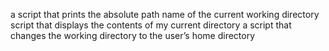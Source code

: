 a script that prints the absolute path name of the current working directory
script that displays the contents of my current directory
 a script that changes the working directory to the user’s home directory
